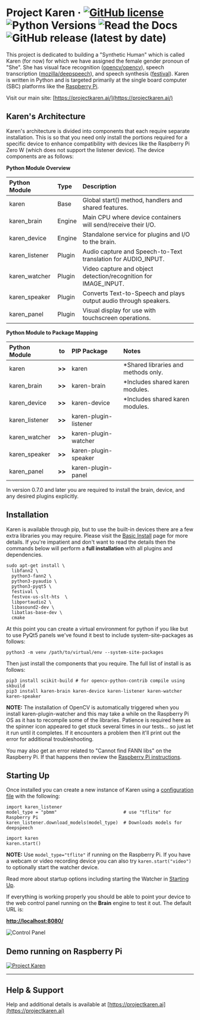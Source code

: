 # Project Karen &middot; [![GitHub license](https://img.shields.io/github/license/lnxusr1/karen)](https://github.com/lnxusr1/karen/blob/master/LICENSE) ![Python Versions](https://img.shields.io/pypi/pyversions/yt2mp3.svg) ![Read the Docs](https://img.shields.io/readthedocs/project-karen) ![GitHub release (latest by date)](https://img.shields.io/github/v/release/lnxusr1/karen)

This project is dedicated to building a "Synthetic Human" which is called Karen (for now) for which we have assigned the female gender pronoun of "She". She has visual face recognition ([opencv/opencv](https://github.com/opencv/opencv)), speech transcription ([mozilla/deepspeech](https://github.com/mozilla/DeepSpeech)), and speech synthesis ([festival](http://www.cstr.ed.ac.uk/projects/festival/)).  Karen is written in Python and is targeted primarily at the single board computer (SBC) platforms like the [Raspberry Pi](https://www.raspberrypi.org/).

Visit our main site: [https://projectkaren.ai/](https://projectkaren.ai/)

## Karen's Architecture

Karen's architecture is divided into components that each require separate installation.  This is so that you need only install the portions required for a specific device to enhance compatibility with devices like the Raspberry Pi Zero W (which does not support the listener device).  The device components are as follows:

__Python Module Overview__

| Python Module  | Type   | Description                                                      |
| :------------- | :----- | :--------------------------------------------------------------- |
| karen          | Base   | Global start() method, handlers and shared features.             |
| karen_brain    | Engine | Main CPU where device containers will send/receive their I/O.    |
| karen_device   | Engine | Standalone service for plugins and I/O to the brain.             |
| karen_listener | Plugin | Audio capture and Speech-to-Text translation for AUDIO_INPUT.    |
| karen_watcher  | Plugin | Video capture and object detection/recognition for IMAGE_INPUT.  |
| karen_speaker  | Plugin | Converts Text-to-Speech and plays output audio through speakers. |
| karen_panel    | Plugin | Visual display for use with touchscreen operations.              |

__Python Module to Package Mapping__

| Python Module  | to     | PIP Package           | Notes                               |
| :------------- | ------ | :-------------------- | :---------------------------------- |
| karen          | __>>__ | karen                 | *Shared libraries and methods only. |
| karen_brain    | __>>__ | karen-brain           | *Includes shared karen modules.     |
| karen_device   | __>>__ | karen-device          | *Includes shared karen modules.     |
| karen_listener | __>>__ | karen-plugin-listener |                                     |
| karen_watcher  | __>>__ | karen-plugin-watcher  |                                     |
| karen_speaker  | __>>__ | karen-plugin-speaker  |                                     |
| karen_panel    | __>>__ | karen-plugin-panel    |                                     |

In version 0.7.0 and later you are required to install the brain, device, and any desired plugins explicitly.

## Installation

Karen is available through pip, but to use the built-in devices there are a few extra libraries you may require.  Please visit the [Basic Install](https://docs.projectkaren.ai/en/latest/installation.basic/) page for more details.  If you're impatient and don't want to read the details then the commands below will perform a __full installation__ with all plugins and dependencies.

```
sudo apt-get install \
  libfann2 \
  python3-fann2 \
  python3-pyaudio \
  python3-pyqt5 \
  festival \
  festvox-us-slt-hts  \
  libportaudio2 \
  libasound2-dev \
  libatlas-base-dev \
  cmake
```

At this point you can create a virtual environment for python if you like but to use PyQt5 panels we've found it best to include system-site-packages as follows:

```
python3 -m venv /path/to/virtual/env --system-site-packages
```

Then just install the components that you require.  The full list of install is as follows:

```
pip3 install scikit-build # for opencv-python-contrib compile using skbuild
pip3 install karen-brain karen-device karen-listener karen-watcher karen-speaker
```
__NOTE:__ The installation of OpenCV is automatically triggered when you install karen-plugin-watcher and this may take a while on the Raspberry Pi OS as it has to recompile some of the libraries.  Patience is required here as the spinner icon appeared to get stuck several times in our tests... so just let it run until it completes.  If it encounters a problem then it'll print out the error for additional troubleshooting.

You may also get an error related to "Cannot find FANN libs" on the Raspberry Pi.  If that happens then review the [Raspberry Pi instructions](installation.raspberrypi.md).

## Starting Up
Once installed you can create a new instance of Karen using a [configuration file](https://docs.projectkaren.ai/en/latest/config.overview/) with the following:

```
import karen_listener
model_type = "pbmm"                         # use "tflite" for Raspberry Pi
karen_listener.download_models(model_type)  # Downloads models for deepspeech

import karen
karen.start()
```

__NOTE:__ Use ```model_type="tflite"``` if running on the Raspberry Pi.  If you have a webcam or video recording device you can also try ```karen.start("video")``` to optionally start the watcher device.

Read more about startup options including starting the Watcher in [Starting Up](https://docs.projectkaren.ai/en/latest/karen/).

If everything is working properly you should be able to point your device to the web control panel running on the __Brain__ engine to test it out.  The default URL is:

__[http://localhost:8080/](http://localhost:8080/)__

![Control Panel](https://projectkaren.ai/wp-content/uploads/2021/06/karen_model_0_5_4_control_panel.png)

## Demo running on Raspberry Pi


[![Project Karen](https://projectkaren.ai/wp-content/uploads/2021/06/karen_model_0_1_0_demo3.jpg)](https://projectkaren.ai/static/karen_model_0_1.mp4)

-----

## Help &amp; Support
Help and additional details is available at [https://projectkaren.ai](https://projectkaren.ai)
